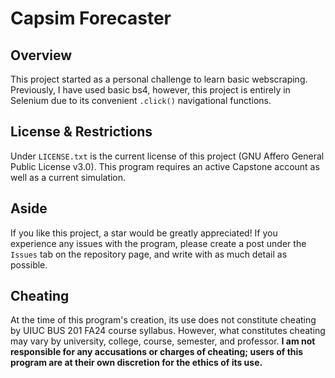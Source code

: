 # Capsim Forecaster## OverviewThis project started as a personal challenge to learn basic webscraping. Previously, I have used basic bs4, however, this project is entirely in Selenium due to its convenient `.click()` navigational functions.## License & RestrictionsUnder `LICENSE.txt` is the current license of this project (GNU Affero General Public License v3.0). This program requires an active Capstone account as well as a current simulation.## AsideIf you like this project, a star would be greatly appreciated! If you experience any issues with the program, please create a post under the `Issues` tab on the repository page, and write with as much detail as possible.## CheatingAt the time of this program's creation, its use does not constitute cheating by UIUC BUS 201 FA24 course syllabus. However, what constitutes cheating may vary by university, college, course, semester, and professor. **I am not responsible for any accusations or charges of cheating; users of this program are at their own discretion for the ethics of its use.**